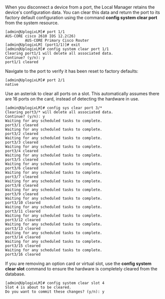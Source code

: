 When you disconnect a device from a port, the Local Manager retains the device's configuration data. You can clear this data and return the port to its factory default configuration using the command **config system clear port** from the system resource.

```
[admin@UplogixLM]# port 1/1
AUS-CORE cisco 2610 IOS 12.2(26)
         AUS-CORE Primary Cisco Router
[admin@UplogixLM] (port1/1)]# exit
[admin@UplogixLM]# config system clear port 1/1
Clearing port1/1 will delete all associated data.
Continue? (y/n): y
port1/1 cleared
```

Navigate to the port to verify it has been reset to factory defaults:

```
[admin@UplogixLM]# port 2/1
native
```

Use an asterisk to clear all ports on a slot. This automatically assumes there are 16 ports on the card, instead of detecting the hardware in use.

```
[admin@UplogixLM]# config sys clear port 3/*
Clearing port3/* will delete all associated data.
Continue? (y/n): y
Waiting for any scheduled tasks to complete.
port3/1 cleared
Waiting for any scheduled tasks to complete.
port3/2 cleared
Waiting for any scheduled tasks to complete.
port3/3 cleared
Waiting for any scheduled tasks to complete.
port3/4 cleared
Waiting for any scheduled tasks to complete.
port3/5 cleared
Waiting for any scheduled tasks to complete.
port3/6 cleared
Waiting for any scheduled tasks to complete.
port3/7 cleared
Waiting for any scheduled tasks to complete.
port3/8 cleared
Waiting for any scheduled tasks to complete.
port3/9 cleared
Waiting for any scheduled tasks to complete.
port3/10 cleared
Waiting for any scheduled tasks to complete.
port3/11 cleared
Waiting for any scheduled tasks to complete.
port3/12 cleared
Waiting for any scheduled tasks to complete.
port3/13 cleared
Waiting for any scheduled tasks to complete.
port3/14 cleared
Waiting for any scheduled tasks to complete.
port3/15 cleared
Waiting for any scheduled tasks to complete.
port3/16 cleared
```

If you are removing an option card or virtual slot, use the **config system clear slot** command to ensure the hardware is completely cleared from the database.

```
[admin@UplogixLM]# config system clear slot 4
Slot 4 is about to be cleared.
Do you want to commit these changes? (y/n): y
```